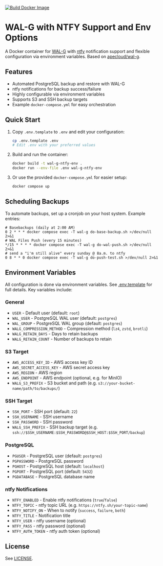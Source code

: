 [![Build Docker Image](https://github.com/Umami-Creative-GmbH/wal-g-ntfy-env/actions/workflows/docker-publish.yml/badge.svg)](https://github.com/Umami-Creative-GmbH/wal-g-ntfy-env/actions/workflows/docker-publish.yml)

# WAL-G with NTFY Support and Env Options

A Docker container for [WAL-G](https://github.com/wal-g/wal-g) with [ntfy](https://ntfy.sh/) notification support and flexible configuration via environment variables. Based on [apecloud/wal-g](https://github.com/apecloud/wal-g).

## Features

- Automated PostgreSQL backup and restore with WAL-G
- ntfy notifications for backup success/failure
- Highly configurable via environment variables
- Supports S3 and SSH backup targets
- Example `docker-compose.yml` for easy orchestration

## Quick Start

1. Copy `.env.template` to `.env` and edit your configuration:
   ```sh
   cp .env.template .env
   # Edit .env with your preferred values
   ```
2. Build and run the container:
   ```sh
   docker build -t wal-g-ntfy-env .
   docker run --env-file .env wal-g-ntfy-env
   ```
3. Or use the provided `docker-compose.yml` for easier setup:
   ```sh
   docker compose up
   ```

## Scheduling Backups

To automate backups, set up a cronjob on your host system. Example entries:

```cron
# Basebackups (daily at 2:00 AM)
0 2 * * * docker compose exec -T wal-g do-base-backup.sh >/dev/null 2>&1
# WAL Files Push (every 15 minutes)
*/15 * * * * docker compose exec -T wal-g do-wal-push.sh >/dev/null 2>&1
# send a "i'm still alive" every sunday @ 8a.m. to ntfy
0 8 * * 0 docker compose exec -T wal-g do-push-test.sh >/dev/null 2>&1
```

## Environment Variables

All configuration is done via environment variables. See [.env.template](./.env.template) for full details. Key variables include:

### General

- `USER` - Default user (default: `root`)
- `WAL_USER` - PostgreSQL WAL user (default: `postgres`)
- `WAL_GROUP` - PostgreSQL WAL group (default: `postgres`)
- `WALG_COMPRESSION_METHOD` - Compression method (`lz4`, `zstd`, `brotli`)
- `WALG_RETAIN_DAYS` - Days to retain backups
- `WALG_RETAIN_COUNT` - Number of backups to retain

### S3 Target

- `AWS_ACCESS_KEY_ID` - AWS access key ID
- `AWS_SECRET_ACCESS_KEY` - AWS secret access key
- `AWS_REGION` - AWS region
- `AWS_ENDPOINT` - AWS endpoint (optional, e.g. for MinIO)
- `WALG_S3_PREFIX` - S3 bucket and path (e.g. `s3://your-bucket-name/path/to/backups/`)

### SSH Target

- `SSH_PORT` - SSH port (default: `22`)
- `SSH_USERNAME` - SSH username
- `SSH_PASSWORD` - SSH password
- `WALG_SSH_PREFIX` - SSH backup target (e.g. `ssh://$SSH_USERNAME:$SSH_PASSWORD@$SSH_HOST:$SSH_PORT/backup`)

### PostgreSQL

- `PGUSER` - PostgreSQL user (default: `postgres`)
- `PGPASSWORD` - PostgreSQL password
- `PGHOST` - PostgreSQL host (default: `localhost`)
- `PGPORT` - PostgreSQL port (default: `5432`)
- `PGDATABASE` - PostgreSQL database name

### ntfy Notifications

- `NTFY_ENABLED` - Enable ntfy notifications (`true`/`false`)
- `NTFY_TOPIC` - ntfy topic URL (e.g. `https://ntfy.sh/your-topic-name`)
- `NTFY_NOTIFY_ON` - When to notify (`success`, `failure`, `both`)
- `NTFY_TITLE` - Notification title
- `NTFY_USER` - ntfy username (optional)
- `NTFY_PASS` - ntfy password (optional)
- `NTFY_AUTH_TOKEN` - ntfy auth token (optional)

## License

See [LICENSE](./LICENSE).
